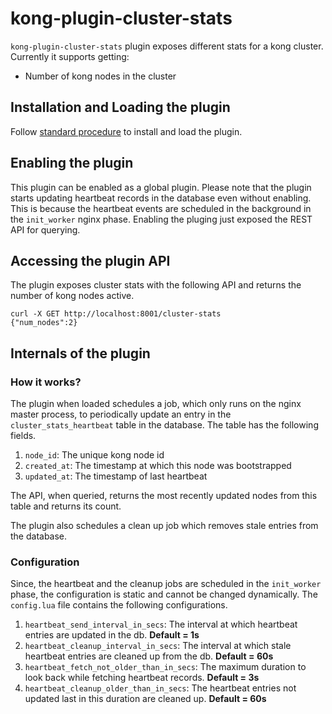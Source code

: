 # kong-plugin-cluster-stats

`kong-plugin-cluster-stats` plugin exposes different stats for a kong cluster.
Currently it supports getting:

- Number of kong nodes in the cluster

## Installation and Loading the plugin

Follow [standard procedure](https://docs.konghq.com/gateway-oss/2.0.x/plugin-development/distribution/) to install and load the plugin.

## Enabling the plugin

This plugin can be enabled as a global plugin. Please note that the plugin starts updating heartbeat records in the database even without enabling. This is because the heartbeat events are scheduled in the background in the `init_worker` nginx phase. Enabling the pluging just exposed the REST API for querying.

## Accessing the plugin API

The plugin exposes cluster stats with the following API and returns the number of kong nodes active.
```
curl -X GET http://localhost:8001/cluster-stats
{"num_nodes":2}
```

## Internals of the plugin
### How it works?

The plugin when loaded schedules a job, which only runs on the nginx master process, to periodically update an entry in the `cluster_stats_heartbeat` table in the database. The table has the following fields.

1. `node_id`: The unique kong node id
2. `created_at`: The timestamp at which this node was bootstrapped
3. `updated_at`: The timestamp of last heartbeat

The API, when queried, returns the most recently updated nodes from this table and returns its count.

The plugin also schedules a clean up job which removes stale entries from the database.

### Configuration

Since, the heartbeat and the cleanup jobs are scheduled in the `init_worker` phase, the configuration is static and cannot be changed dynamically. The `config.lua` file contains the following configurations.

1. `heartbeat_send_interval_in_secs`: The interval at which heartbeat entries are updated in the db. **Default = 1s**
2. `heartbeat_cleanup_interval_in_secs`: The interval at which stale heartbeat entries are cleaned up from the db. **Default = 60s**
3. `heartbeat_fetch_not_older_than_in_secs`: The maximum duration to look back while fetching heartbeat records. **Default = 3s**
4. `heartbeat_cleanup_older_than_in_secs`: The heartbeat entries not updated last in this duration are cleaned up. **Default = 60s** 
